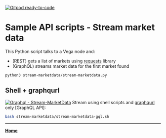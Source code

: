 [![Gitpod ready-to-code](https://img.shields.io/badge/Gitpod-ready--to--code-blue?logo=gitpod)](https://gitpod.io/#https://github.com/vegaprotocol/sample-api-scripts)

# Sample API scripts - Stream market data

This Python script talks to a Vega node and:

- (REST) gets a list of markets using [requests](https://pypi.org/project/requests/) library
- (GraphQL) streams market data for the first market found

```bash
python3 stream-marketdata/stream-marketdata.py
```

## Shell + graphqurl
[![Graphql - Stream-MarketData](https://img.shields.io/badge/Graphql-Stream--MarketData-2ea44f?logo=GraphQL)](https://graphqlbin.com/v2/L0vEHk)
Stream using shell scripts and [graphqurl](https://github.com/hasura/graphqurl) only [GraphQL API]:

```bash
bash stream-marketdata/stream-marketdata-gql.sh
```

---

**[Home](../README.md)**
